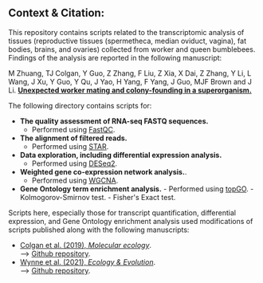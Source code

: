 ## Context & Citation:   
This repository contains scripts related to the transcriptomic analysis of tissues (reproductive tissues (spermetheca, median oviduct, vagina), fat bodies, brains, and ovaries) collected from worker and queen bumblebees. Findings of the analysis are reported in the following manuscript:   

M Zhuang, TJ Colgan, Y Guo, Z Zhang, F Liu, Z Xia, X Dai, Z Zhang, Y Li, L Wang, J Xu, Y Guo, Y Qu, J Yao, H Yang, F Yang, J Guo, MJF Brown and J Li. 
[<b>Unexpected worker mating and colony-founding in a superorganism.</b>](https://www.researchsquare.com/article/rs-2408576/v1)  

The following directory contains scripts for:  
- **The quality assessment of RNA-seq FASTQ sequences.**  
	- Performed using [FastQC](https://www.bioinformatics.babraham.ac.uk/projects/fastqc/).   
- **The alignment of filtered reads.**  
	- Performed using [STAR](https://github.com/alexdobin/STAR).  
- **Data exploration, including differential expression analysis.**    
	- Performed using [DESeq2](https://bioconductor.org/packages/release/bioc/html/DESeq2.html).   
- **Weighted gene co-expression network analysis.**.  
	- Performed using [WGCNA](https://cran.r-project.org/web/packages/WGCNA/index.html).  
- **Gene Ontology term enrichment analysis.**
        - Performed using [topGO](https://bioconductor.org/packages/release/bioc/html/topGO.html).
                - Kolmogorov-Smirnov test.
                - Fisher's Exact test.


Scripts here, especially those for transcript quantification, differential expression, and Gene Ontology enrichment analysis used modifications of scripts published along with the following manuscripts:
- [Colgan et al. (2019), _Molecular ecology_](https://onlinelibrary.wiley.com/doi/full/10.1111/mec.15047).  
--> [Github repository](https://github.com/wurmlab/Bter_neonicotinoid_exposure_experiment). 
- [Wynne et al. (2021), _Ecology & Evolution_](https://onlinelibrary.wiley.com/doi/full/10.1002/ece3.7664).  
--> [Github repository](https://github.com/Joscolgan/salmo_smolt_study).
